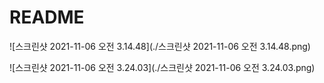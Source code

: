 # README





![스크린샷 2021-11-06 오전 3.14.48](./스크린샷 2021-11-06 오전 3.14.48.png)





![스크린샷 2021-11-06 오전 3.24.03](./스크린샷 2021-11-06 오전 3.24.03.png)
